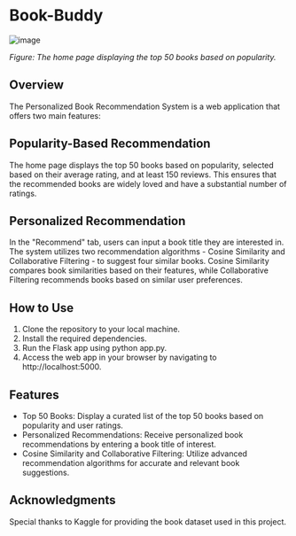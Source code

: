# Book-Buddy
![image](https://github.com/KarishmaKolhe51/BookRecommendationSystem/assets/134826033/42b3c4c6-bfd2-4150-a80e-c4252669e1db)

*Figure: The home page displaying the top 50 books based on popularity.*

## Overview
The Personalized Book Recommendation System is a web application that offers two main features:

## Popularity-Based Recommendation
The home page displays the top 50 books based on popularity, selected based on their average rating, and at least 150 reviews. This ensures that the recommended books are widely loved and have a substantial number of ratings.

## Personalized Recommendation
In the "Recommend" tab, users can input a book title they are interested in. The system utilizes two recommendation algorithms - Cosine Similarity and Collaborative Filtering - to suggest four similar books. Cosine Similarity compares book similarities based on their features, while Collaborative Filtering recommends books based on similar user preferences.

## How to Use
1.	Clone the repository to your local machine.
2.	Install the required dependencies.
3.	Run the Flask app using python app.py.
4.	Access the web app in your browser by navigating to http://localhost:5000.

## Features
* Top 50 Books: Display a curated list of the top 50 books based on popularity and user ratings.
* Personalized Recommendations: Receive personalized book recommendations by entering a book title of interest.
* Cosine Similarity and Collaborative Filtering: Utilize advanced recommendation algorithms for accurate and relevant book suggestions.

## Acknowledgments
Special thanks to Kaggle for providing the book dataset used in this project.


